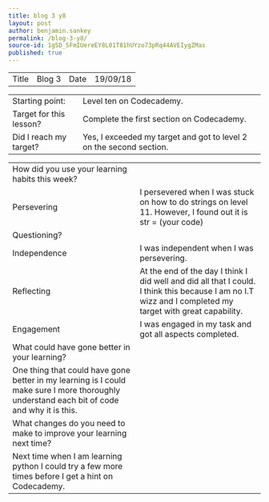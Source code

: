 ```yaml
---
title: blog 3 y8
layout: post
author: benjamin.sankey
permalink: /blog-3-y8/
source-id: 1g5D_SFmIUereEY8L01T81hUYzo73pRq44AVEIygZMas
published: true
---
```

<table>
  <tr>
    <td>Title</td>
    <td>Blog 3</td>
    <td>Date</td>
    <td>19/09/18</td>
  </tr>
</table>


<table>
  <tr>
    <td>Starting point:</td>
    <td>Level ten on Codecademy.</td>
  </tr>
  <tr>
    <td>Target for this lesson?</td>
    <td>Complete the first section on Codecademy.</td>
  </tr>
  <tr>
    <td>Did I reach my target? </td>
    <td>Yes, I exceeded my target and got to level 2 on the second section.</td>
  </tr>
</table>


<table>
  <tr>
    <td>How did you use your learning habits this week?</td>
    <td></td>
  </tr>
  <tr>
    <td>Persevering</td>
    <td>I persevered when I was stuck on how to do strings on level 11. However, I found out it is str = (your code)</td>
  </tr>
  <tr>
    <td>Questioning?</td>
    <td></td>
  </tr>
  <tr>
    <td>Independence</td>
    <td>I was independent when I was persevering.</td>
  </tr>
  <tr>
    <td>Reflecting</td>
    <td>At the end of the day I think I did well and did all that I could. I think this because I am no I.T wizz and I completed my target with great capability.</td>
  </tr>
  <tr>
    <td>Engagement</td>
    <td>I was engaged in my task and got all aspects completed.</td>
  </tr>
  <tr>
    <td>What could have gone better in your learning?</td>
    <td></td>
  </tr>
  <tr>
    <td>One thing that could have gone better in my learning is I could make sure I more thoroughly understand each bit of code and why it is this.</td>
    <td></td>
  </tr>
  <tr>
    <td>What changes do you need to make to improve your learning next time?</td>
    <td></td>
  </tr>
  <tr>
    <td>Next time when I am learning python I could try a few more times before I get a hint on Codecademy.</td>
    <td></td>
  </tr>
</table>


